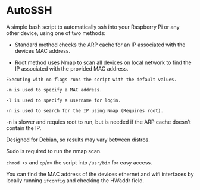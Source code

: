 # AutoSSH
A simple bash script to automatically ssh into your Raspberry Pi or any other device, using one of two methods:

- Standard method checks the ARP cache for an IP associated with the devices MAC address.

- Root method uses Nmap to scan all devices on local network to find the IP associated with the provided MAC address.

```
Executing with no flags runs the script with the default values.

-m is used to specify a MAC address.

-l is used to specify a username for login.

-n is used to search for the IP using Nmap (Requires root).
```

-n is slower and requies root to run, but is needed if the ARP cache doesn't contain the IP.


Designed for Debian, so results may vary between distros.

Sudo is required to run the nmap scan.

`chmod +x` and `cp`/`mv` the script into `/usr/bin` for easy access.

You can find the MAC address of the devices ethernet and wifi interfaces by locally running `ifconfig` and checking the HWaddr field.

